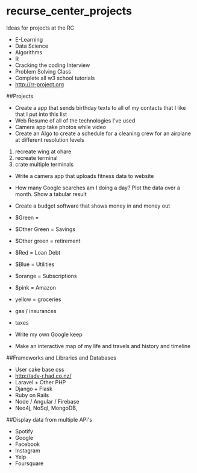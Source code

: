 # recurse_center_projects
Ideas for projects at the RC

* E-Learning
* Data Science
* Algorithms
* R
* Cracking the coding Interview
* Problem Solving Class
* Complete all w3 school tutorials
* http://rr-project.org


##Projects

* Create a app that sends birthday texts to all of my contacts that I like that I put into this list
* Web Resume of all of the technologies I've used
* Camera app take photos while video
* Create an Algo to create a schedule for a cleaning crew for an airplane at different resolution levels
 1. recreate wing at ohare
 2. recreate terminal
 3. crate multiple terminals

* Write a camera app that uploads fitness data to website

* How many Google searches am I doing a day? Plot the data over a month. Show a tabular result 

* Create a budget software that shows money in and money out
 *  $Green = 
 *  $Other Green = Savings
 * $Other green = retirement
 * $Red = Loan Debt
 * $Blue = Utilities
 * $orange = Subscriptions
 * $pink = Amazon
 * yellow = groceries
 * gas / insurances 
 * taxes

* Write my own Google keep

* Make an interactive map of my life and travels and history and timeline

##Frameworks and Libraries and Databases
* User cake base css
* http://adv-r.had.co.nz/
* Laravel + Other PHP
* Django + Flask
* Ruby on Rails
* Node / Angular / Firebase
* Neo4j, NoSql, MongoDB, 

##Display data from multiple API's

* Spotify
* Google
* Facebook
* Instagram
* Yelp
* Foursquare


